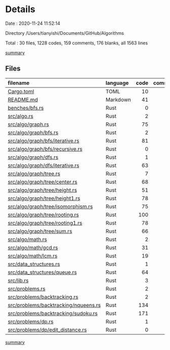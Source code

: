 # Details

Date : 2020-11-24 11:52:14

Directory /Users/tianyishi/Documents/GitHub/Algorithms

Total : 30 files,  1228 codes, 159 comments, 176 blanks, all 1563 lines

[summary](results.md)

## Files
| filename | language | code | comment | blank | total |
| :--- | :--- | ---: | ---: | ---: | ---: |
| [Cargo.toml](/Cargo.toml) | TOML | 10 | 1 | 3 | 14 |
| [README.md](/README.md) | Markdown | 41 | 0 | 24 | 65 |
| [benches/bfs.rs](/benches/bfs.rs) | Rust | 0 | 0 | 2 | 2 |
| [src/algo.rs](/src/algo.rs) | Rust | 2 | 0 | 1 | 3 |
| [src/algo/graph.rs](/src/algo/graph.rs) | Rust | 75 | 10 | 8 | 93 |
| [src/algo/graph/bfs.rs](/src/algo/graph/bfs.rs) | Rust | 2 | 0 | 1 | 3 |
| [src/algo/graph/bfs/iterative.rs](/src/algo/graph/bfs/iterative.rs) | Rust | 81 | 6 | 11 | 98 |
| [src/algo/graph/bfs/recursive.rs](/src/algo/graph/bfs/recursive.rs) | Rust | 0 | 0 | 1 | 1 |
| [src/algo/graph/dfs.rs](/src/algo/graph/dfs.rs) | Rust | 1 | 0 | 1 | 2 |
| [src/algo/graph/dfs/iterative.rs](/src/algo/graph/dfs/iterative.rs) | Rust | 63 | 20 | 13 | 96 |
| [src/algo/graph/tree.rs](/src/algo/graph/tree.rs) | Rust | 7 | 0 | 1 | 8 |
| [src/algo/graph/tree/center.rs](/src/algo/graph/tree/center.rs) | Rust | 68 | 11 | 10 | 89 |
| [src/algo/graph/tree/height.rs](/src/algo/graph/tree/height.rs) | Rust | 51 | 14 | 7 | 72 |
| [src/algo/graph/tree/height1.rs](/src/algo/graph/tree/height1.rs) | Rust | 78 | 15 | 10 | 103 |
| [src/algo/graph/tree/isomorphism.rs](/src/algo/graph/tree/isomorphism.rs) | Rust | 75 | 6 | 8 | 89 |
| [src/algo/graph/tree/rooting.rs](/src/algo/graph/tree/rooting.rs) | Rust | 100 | 18 | 6 | 124 |
| [src/algo/graph/tree/rooting1.rs](/src/algo/graph/tree/rooting1.rs) | Rust | 78 | 12 | 7 | 97 |
| [src/algo/graph/tree/sum.rs](/src/algo/graph/tree/sum.rs) | Rust | 66 | 10 | 11 | 87 |
| [src/algo/math.rs](/src/algo/math.rs) | Rust | 2 | 0 | 1 | 3 |
| [src/algo/math/gcd.rs](/src/algo/math/gcd.rs) | Rust | 31 | 0 | 4 | 35 |
| [src/algo/math/lcm.rs](/src/algo/math/lcm.rs) | Rust | 19 | 0 | 3 | 22 |
| [src/data_structures.rs](/src/data_structures.rs) | Rust | 1 | 0 | 1 | 2 |
| [src/data_structures/queue.rs](/src/data_structures/queue.rs) | Rust | 64 | 6 | 6 | 76 |
| [src/lib.rs](/src/lib.rs) | Rust | 3 | 0 | 1 | 4 |
| [src/problems.rs](/src/problems.rs) | Rust | 2 | 0 | 1 | 3 |
| [src/problems/backtracking.rs](/src/problems/backtracking.rs) | Rust | 2 | 0 | 1 | 3 |
| [src/problems/backtracking/nqueens.rs](/src/problems/backtracking/nqueens.rs) | Rust | 134 | 9 | 13 | 156 |
| [src/problems/backtracking/sudoku.rs](/src/problems/backtracking/sudoku.rs) | Rust | 171 | 21 | 18 | 210 |
| [src/problems/dp.rs](/src/problems/dp.rs) | Rust | 1 | 0 | 1 | 2 |
| [src/problems/dp/edit_distance.rs](/src/problems/dp/edit_distance.rs) | Rust | 0 | 0 | 1 | 1 |

[summary](results.md)